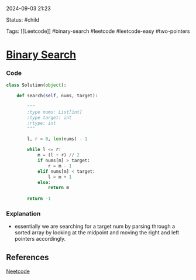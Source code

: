 
2024-09-03  21:23

Status: #child

Tags: [[Leetcode]] #binary-search #leetcode #leetcode-easy #two-pointers 

# [Binary Search](https://leetcode.com/problems/binary-search/)

### Code
```python
class Solution(object):

	def search(self, nums, target):
	
		"""		
		:type nums: List[int]		
		:type target: int		
		:rtype: int		
		"""

		l, r = 0, len(nums) - 1

		while l <= r:		
			m = (l + r) // 2			
			if nums[m] > target:			
				r = m - 1			
			elif nums[m] < target:			
				l = m + 1			
			else:			
				return m
		
		return -1
```


### Explanation
- essentially we are searching for a target num by parsing through a sorted array by looking at the midpoint and moving the right and left pointers accordingly.

## References
[Neetcode](https://youtu.be/s4DPM8ct1pI)

